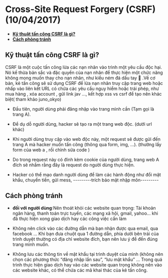 # Cross-Site Request Forgery (CSRF) (10/04/2017)

- **[Kỹ thuật tấn công CSRF là gì?](#1)**
- **[Cách phòng tránh](#2)**

<a name="1"></a>
## Kỹ thuật tấn công CSRF là gì?

CSRF là một cuộc tấn công lừa các nạn nhân vào trình một yêu cầu độc hại. Nó kế thừa bản sắc và đặc quyền của nạn nhân để thực hiện một chức năng không mong muốn thay cho nạn nhân, như kiểu ném đá dấu tay :troll: .Về cơ bản, kẻ tấn công sẽ sử dụng CSRF để lừa nạn nhân truy cập trang web hoặc nhấp vào liên kết URL có chứa các yêu cầu nguy hiểm hoặc trái phép, như mua hàng , xóa account , gửi link jav ..., kết hợp xss vs csrf để tạo nên khác biệt( tham khảo juno_okyo)



-  Đầu tiên, người dùng phải đăng nhập vào trang mình cần (Tạm gọi là trang A). 

-  Để dụ dỗ người dùng, hacker sẽ tạo ra một trang web độc. (dưới url khác)

-  Khi người dùng truy cập vào web độc này, một request sẽ được gửi đến trang A mà 
hacker muốn tấn công (thông qua form, img, …). (thường lấy form của web a , rồi chỉnh sửa code )

-  Do trong request này có đính kèm cookie của người dùng, trang web A đích sẽ nhầm 
rằng đây là request do người dùng thực hiện. 

-  Hacker có thể mạo danh người dùng để làm các hành động như đổi mật khẩu, chuyển 
tiền, gửi mess,
---------trích bảo mật nhập môn---------

<a name="2"></a>
## Cách phòng tránh
- **đối với người dùng**:Nên thoát khỏi các website quan trọng: Tài khoản ngân hàng, thanh toán trực tuyến, các mạng xã hội, gmail, yahoo… khi đã thực hiện xong giao dịch hay các công việc cần làm

- Không nên click vào các đường dẫn mà bạn nhận được qua email, qua facebook … Khi bạn đưa chuột qua 1 đường dẫn, phía dưới bên trái của trình duyệt thường có địa chỉ website đích, bạn nên lưu ý để đến đúng trang mình muốn.

- Không lưu các thông tin về mật khẩu tại trình duyệt của mình (không nên chọn các phương thức “đăng nhập lần sau”, “lưu mật khẩu” …
Trong quá trình thực hiện giao dịch hay vào các website quan trọng không nên vào các website khác, có thể chứa các mã khai thác của kẻ tấn công.
